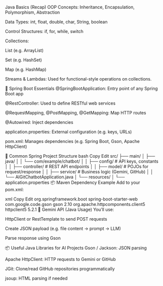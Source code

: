 Java Basics (Recap)
OOP Concepts: Inheritance, Encapsulation, Polymorphism, Abstraction

Data Types: int, float, double, char, String, boolean

Control Structures: if, for, while, switch

Collections:

List (e.g. ArrayList)

Set (e.g. HashSet)

Map (e.g. HashMap)

Streams & Lambdas: Used for functional-style operations on collections.

🧩 Spring Boot Essentials
@SpringBootApplication: Entry point of any Spring Boot app

@RestController: Used to define RESTful web services

@RequestMapping, @PostMapping, @GetMapping: Map HTTP routes

@Autowired: Inject dependencies

application.properties: External configuration (e.g. keys, URLs)

pom.xml: Manages dependencies (e.g. Spring Boot, Gson, Apache HttpClient)

📁 Common Spring Project Structure
bash
Copy
Edit
src/
├── main/
│   ├── java/
│   │   └── com/example/chatbot/
│   │       ├── config/         # API keys, constants
│   │       ├── controller/     # REST API endpoints
│   │       ├── model/          # POJOs for request/response
│   │       ├── service/        # Business logic (Gemini, GitHub)
│   │       └── AIGitChatbotApplication.java
│   └── resources/
│       └── application.properties
📦 Maven Dependency Example
Add to your pom.xml:

xml
Copy
Edit
<dependency>
  <groupId>org.springframework.boot</groupId>
  <artifactId>spring-boot-starter-web</artifactId>
</dependency>
<dependency>
  <groupId>com.google.code.gson</groupId>
  <artifactId>gson</artifactId>
  <version>2.10</version>
</dependency>
<dependency>
  <groupId>org.apache.httpcomponents.client5</groupId>
  <artifactId>httpclient5</artifactId>
  <version>5.2.1</version>
</dependency>
🤖 Gemini API (Java Usage)
You’ll use:

HttpClient or RestTemplate to send POST requests

Create JSON payload (e.g. file content → prompt → LLM)

Parse response using Gson

📦 Useful Java Libraries for AI Projects
Gson / Jackson: JSON parsing

Apache HttpClient: HTTP requests to Gemini or GitHub

JGit: Clone/read GitHub repositories programmatically

jsoup: HTML parsing if needed

